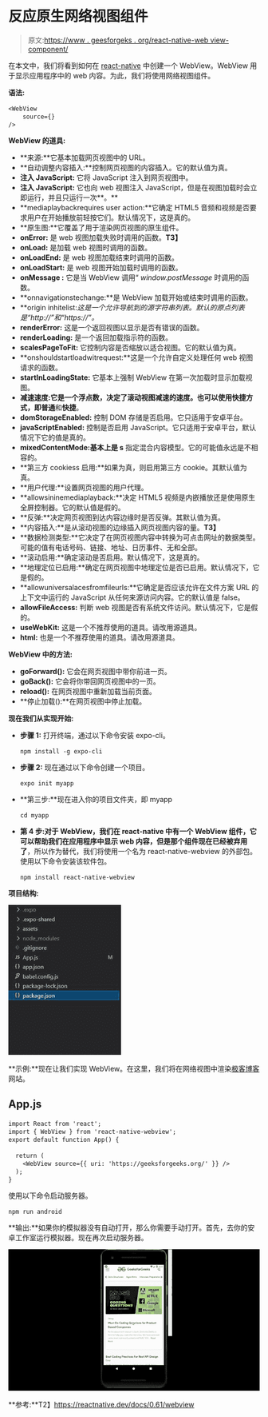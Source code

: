 # 反应原生网络视图组件

> 原文:[https://www . geesforgeks . org/react-native-web view-component/](https://www.geeksforgeeks.org/react-native-webview-component/)

在本文中，我们将看到如何在 [react-native](https://www.geeksforgeeks.org/introduction-react-native/) 中创建一个 WebView。WebView 用于显示应用程序中的 web 内容。为此，我们将使用网络视图组件。

**语法:**

```
<WebView
    source={}
/>
```

**WebView 的道具:**

*   **来源:**它基本加载网页视图中的 URL。
*   **自动调整内容插入:**控制网页视图的内容插入。它的默认值为真。
*   **注入 JavaScript:** 它将 JavaScript 注入到网页视图中。
*   **注入 JavaScript:** 它也向 web 视图注入 JavaScript，但是在视图加载时会立即运行，并且只运行一次**。**
*   **mediaplaybackrequires user action:**它确定 HTML5 音频和视频是否要求用户在开始播放前轻按它们。默认情况下，这是真的。
*   **原生图:**它覆盖了用于渲染网页视图的原生组件。
*   **onError:** 是 web 视图加载失败时调用的函数。**T3】**
*   **onLoad:** 是加载 web 视图时调用的函数。
*   **onLoadEnd:** 是 web 视图加载结束时调用的函数。
*   **onLoadStart:** 是 web 视图开始加载时调用的函数。
*   **onMessage :** 它是当 WebView 调用“ *window.postMessage* 时调用的函数。
*   **onnavigationstechange:**是 WebView 加载开始或结束时调用的函数。
*   **origin inhitelist:**这是一个允许导航到的源字符串列表。默认的原点列表是*“http://*”和“https://*”。*
*   **renderError:** 这是一个返回视图以显示是否有错误的函数。
*   **renderLoading:** 是一个返回加载指示符的函数。
*   **scalesPageToFit:** 它控制内容是否缩放以适合视图。它的默认值为真。
*   **onshouldstartloadwitrequest:**这是一个允许自定义处理任何 web 视图请求的函数。
*   **startInLoadingState:** 它基本上强制 WebView 在第一次加载时显示加载视图。
*   **减速速度:**它是一个浮点数，决定了滚动视图减速的速度。也可以使用快捷方式，即**普通**和**快捷**。
*   **domStorageEnabled:** 控制 DOM 存储是否启用。它只适用于安卓平台。
*   **javaScriptEnabled:** 控制是否启用 JavaScript。它只适用于安卓平台，默认情况下它的值是真的。
*   **mixedContentMode:基本上是 s** 指定混合内容模型。它的可能值永远是不相容的。
*   **第三方 cookiess 启用:**如果为真，则启用第三方 cookie。其默认值为真。
*   **用户代理:**设置网页视图的用户代理。
*   **allowsininemediaplayback:**决定 HTML5 视频是内嵌播放还是使用原生全屏控制器。它的默认值是假的。
*   **反弹:**决定网页视图到达内容边缘时是否反弹。其默认值为真。
*   **内容插入:**是从滚动视图的边缘插入网页视图内容的量。**T3】**
*   **数据检测类型:**它决定了在网页视图内容中转换为可点击网址的数据类型。可能的值有电话号码、链接、地址、日历事件、无和全部。
*   **滚动启用:**确定滚动是否启用。默认情况下，这是真的。
*   **地理定位已启用:**确定在网页视图中地理定位是否已启用。默认情况下，它是假的。
*   **allowuniversalacesfromfileurls:**它确定是否应该允许在文件方案 URL 的上下文中运行的 JavaScript 从任何来源访问内容。它的默认值是 false。
*   **allowFileAccess:** 判断 web 视图是否有系统文件访问。默认情况下，它是假的。
*   **useWebKit:** 这是一个不推荐使用的道具。请改用源道具。
*   **html:** 也是一个不推荐使用的道具。请改用源道具。

**WebView 中的方法:**

*   **goForward():** 它会在网页视图中带你前进一页。
*   **goBack():** 它会将你带回网页视图中的一页。
*   **reload():** 在网页视图中重新加载当前页面。
*   **停止加载():**在网页视图中停止加载。

**现在我们从实现开始:**

*   **步骤 1:** 打开终端，通过以下命令安装 expo-cli。

    ```
    npm install -g expo-cli
    ```

*   **步骤 2:** 现在通过以下命令创建一个项目。

    ```
    expo init myapp
    ```

*   **第三步:**现在进入你的项目文件夹，即 myapp

    ```
    cd myapp
    ```

*   **第 4 步:**对于 WebView，我们在 react-native 中有一个 WebView 组件，它可以帮助我们在应用程序中显示 web 内容，但是那个组件现在已经被**弃用了**，所以作为替代，我们将使用一个名为 react-native-webview 的外部包。使用以下命令安装该软件包。

    ```
    npm install react-native-webview
    ```

**项目结构:**

![](img/411798196d40f5a3cadd7ae3601d0ec7.png)

**示例:**现在让我们实现 WebView。在这里，我们将在网络视图中渲染[极客博客](https://www.geeksforgeeks.org/)网站。

## App.js

```
import React from 'react';
import { WebView } from 'react-native-webview';
export default function App() {

  return (
    <WebView source={{ uri: 'https://geeksforgeeks.org/' }} />
  );
}
```

使用以下命令启动服务器。

```
npm run android
```

**输出:**如果你的模拟器没有自动打开，那么你需要手动打开。首先，去你的安卓工作室运行模拟器。现在再次启动服务器。

![](img/3c6ebda7fb5afcbf2b7fa18de4186744.png)

**参考:**T2】https://reactnative.dev/docs/0.61/webview